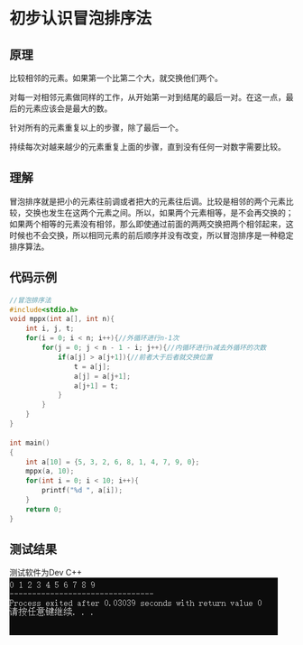 # 初步认识冒泡排序法
## 原理
比较相邻的元素。如果第一个比第二个大，就交换他们两个。

对每一对相邻元素做同样的工作，从开始第一对到结尾的最后一对。在这一点，最后的元素应该会是最大的数。

针对所有的元素重复以上的步骤，除了最后一个。

持续每次对越来越少的元素重复上面的步骤，直到没有任何一对数字需要比较。
## 理解
冒泡排序就是把小的元素往前调或者把大的元素往后调。比较是相邻的两个元素比较，交换也发生在这两个元素之间。所以，如果两个元素相等，是不会再交换的；如果两个相等的元素没有相邻，那么即使通过前面的两两交换把两个相邻起来，这时候也不会交换，所以相同元素的前后顺序并没有改变，所以冒泡排序是一种稳定排序算法。
## 代码示例
```c
//冒泡排序法
#include<stdio.h>
void mppx(int a[], int n){
	int i, j, t;
	for(i = 0; i < n; i++){//外循环进行n-1次 
		for(j = 0; j < n - 1 - i; j++){//内循环进行n减去外循环的次数 
			if(a[j] > a[j+1]){//前者大于后者就交换位置
				t = a[j];
				a[j] = a[j+1];
				a[j+1] = t;
			} 
		}
	}
}

int main()
{
	int a[10] = {5, 3, 2, 6, 8, 1, 4, 7, 9, 0};
	mppx(a, 10);
	for(int i = 0; i < 10; i++){
		printf("%d ", a[i]);
	}
	return 0;
}
```
## 测试结果
测试软件为Dev C++
![冒泡排序法示例](https://github.com/xycg529/Summer/blob/master/3.%E4%BA%8C%E5%88%86%E6%9F%A5%E6%89%BE%E6%B3%95%E4%B8%8E%E6%8E%92%E5%BA%8F/pictures/%E5%86%92%E6%B3%A1%E6%8E%92%E5%BA%8F%E6%B3%95%E7%A4%BA%E4%BE%8B.PNG)
